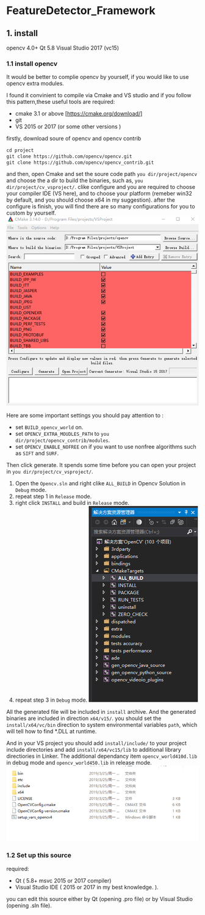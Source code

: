 # FeatureDetector_Framework

## 1. install 
opencv 4.0+
Qt 5.8
Visual Studio 2017 (vc15)

### 1.1 install opencv
It would be better to complie opencv by yourself, if you would like to use opencv extra modules.

I found it convinient to compile via Cmake and VS studio and if you follow this pattern,these  useful tools are required:
- cmake 3.1 or above [https://cmake.org/download/]
- git 
- VS 2015 or 2017 (or some other versions )

firstly, download soure of opencv and opencv contrib
```git
cd project
git clone https://github.com/opencv/opencv.git
git clone https://github.com/opencv/opencv_contrib.git
```

and then, open Cmake and set the soure code path
`you dir/project/opencv` and choose the a dir to build the binaries, such as, `you dir/project/cv_vsproject/`. clike configure and you are required to choose your compiler IDE (VS here), and to choose your platform (remeber win32 by default, and you should choose x64 in my suggestion). after the configure is finish, you will find there are so many configurations for you to custom by yourself. 
![cmake](screenshoot/cmake.png)


Here are some important settings you should pay attention to :
- set `BUILD_opencv_world` on.
- set `OPENCV_EXTRA_MOUDLES_PATH` to `you dir/project/opencv_contrib/modules`.
- set `OPENCV_ENABLE_NOFREE` on if you want to use nonfree algorithms such as `SIFT` and `SURF`.

Then click generate. It spends some time before you can open your project in `you dir/project/cv_vsproject/`. 
1. Open the `Opencv.sln` and right clike `ALL_BUILD`  in Opencv Solution in `Debug` mode. 
2. repeat step 1 in `Release` mode.
3. right click `INSTALL` and build in `Release` mode.
4. repeat step 3 in `Debug` mode.
![vs](screenshoot/vs.png)

All the generated file will be included in `install` archive. And the generated binaries are included in direction `x64/v15/`.
you should set the `install/x64/vc/bin` direction to system environmental variables `path`, which will tell how to find *.DLL at runtime. 

And in your VS project you should add `install/include/` to your project include directories and add `install/x64/vc15/lib` to additional library directiories in Linker. The additional 
dependancy item `opencv_world410d.lib` in debug mode and `opencv_world450.lib` in release mode.
![vs](screenshoot/opencv_install.png)

### 1.2 Set up this source

required:
- Qt ( 5.8+ msvc 2015 or 2017 compiler)
- Visual Studio IDE ( 2015 or 2017 in my best knowledge. ).

 you can edit this source either by Qt (opening .pro file) or by Visual Studio (opening .sln file). 